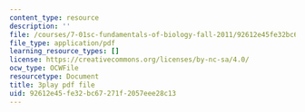 ```yaml
---
content_type: resource
description: ''
file: /courses/7-01sc-fundamentals-of-biology-fall-2011/92612e45fe32bc67271f2057eee28c13_htYyCEdc8B4.pdf
file_type: application/pdf
learning_resource_types: []
license: https://creativecommons.org/licenses/by-nc-sa/4.0/
ocw_type: OCWFile
resourcetype: Document
title: 3play pdf file
uid: 92612e45-fe32-bc67-271f-2057eee28c13
---
```

